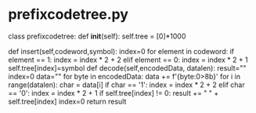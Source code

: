 # prefixcodetree.py
class prefixcodetree:
  def __init__(self):
    self.tree = [0]*1000

  def insert(self,codeword,symbol):
    index=0
    for element in codeword:
      if element == 1: 
        index = index * 2 + 2
      elif element == 0:
        index = index * 2 + 1
    self.tree[index]=symbol
  def decode(self,encodedData, datalen):
    result=""
    index=0
    data=""
    for byte in encodedData:
      data += f'{byte:0>8b}'
    for i in range(datalen):
      char = data[i]
      if char == '1': 
        index = index * 2 + 2
      elif char == '0':
        index = index * 2 + 1
      if self.tree[index] != 0:
        result += " " + self.tree[index]
        index=0 
    return result
